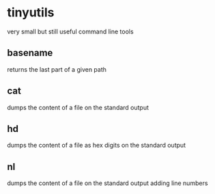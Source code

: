 # tinyutils
very small but still useful command line tools

## basename
returns the last part of a given path

## cat
dumps the content of a file on the standard output

## hd
dumps the content of a file as hex digits on the standard output

## nl
dumps the content of a file on the standard output adding line numbers


